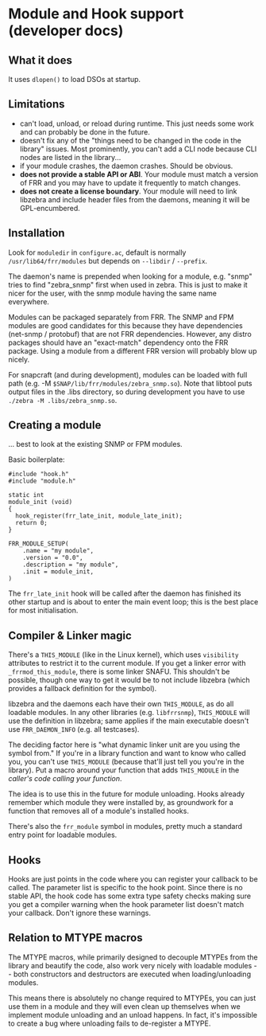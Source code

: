 # Module and Hook support (developer docs)

## What it does

It uses `dlopen()` to load DSOs at startup.


## Limitations

* can't load, unload, or reload during runtime.  This just needs some work
  and can probably be done in the future.
* doesn't fix any of the "things need to be changed in the code in the library"
  issues.  Most prominently, you can't add a CLI node because CLI nodes are
  listed in the library...
* if your module crashes, the daemon crashes.  Should be obvious.
* **does not provide a stable API or ABI**.  Your module must match a version
  of FRR and you may have to update it frequently to match changes.
* **does not create a license boundary**.  Your module will need to link
  libzebra and include header files from the daemons, meaning it will be
  GPL-encumbered.


## Installation

Look for `moduledir` in `configure.ac`, default is normally
`/usr/lib64/frr/modules` but depends on `--libdir` / `--prefix`.

The daemon's name is prepended when looking for a module, e.g. "snmp" tries
to find "zebra_snmp" first when used in zebra.  This is just to make it nicer
for the user, with the snmp module having the same name everywhere.

Modules can be packaged separately from FRR.  The SNMP and FPM modules are
good candidates for this because they have dependencies (net-snmp / protobuf)
that are not FRR dependencies.  However, any distro packages should have an
"exact-match" dependency onto the FRR package.  Using a module from a
different FRR version will probably blow up nicely.

For snapcraft (and during development), modules can be loaded with full path
(e.g. -M `$SNAP/lib/frr/modules/zebra_snmp.so`).  Note that libtool puts output
files in the .libs directory, so during development you have to use
`./zebra -M .libs/zebra_snmp.so`.


## Creating a module

... best to look at the existing SNMP or FPM modules.

Basic boilerplate:

```
#include "hook.h"
#include "module.h"

static int
module_init (void)
{
  hook_register(frr_late_init, module_late_init);
  return 0;
}

FRR_MODULE_SETUP(
	.name = "my module",
	.version = "0.0",
	.description = "my module",
	.init = module_init,
)
```

The `frr_late_init` hook will be called after the daemon has finished its
other startup and is about to enter the main event loop;  this is the best
place for most initialisation.


## Compiler & Linker magic

There's a `THIS_MODULE` (like in the Linux kernel), which uses `visibility`
attributes to restrict it to the current module.  If you get a linker error
with `_frrmod_this_module`, there is some linker SNAFU.  This shouldn't be
possible, though one way to get it would be to not include libzebra (which
provides a fallback definition for the symbol).

libzebra and the daemons each have their own `THIS_MODULE`, as do all loadable
modules.  In any other libraries (e.g. `libfrrsnmp`), `THIS_MODULE` will use
the definition in libzebra;  same applies if the main executable doesn't use
`FRR_DAEMON_INFO` (e.g. all testcases).

The deciding factor here is "what dynamic linker unit are you using the symbol
from."  If you're in a library function and want to know who called you, you
can't use `THIS_MODULE` (because that'll just tell you you're in the library).
Put a macro around your function that adds `THIS_MODULE` in the *caller's
code calling your function*.

The idea is to use this in the future for module unloading.  Hooks already
remember which module they were installed by, as groundwork for a function
that removes all of a module's installed hooks.

There's also the `frr_module` symbol in modules, pretty much a standard entry
point for loadable modules.


## Hooks

Hooks are just points in the code where you can register your callback to
be called.  The parameter list is specific to the hook point.  Since there is
no stable API, the hook code has some extra type safety checks making sure
you get a compiler warning when the hook parameter list doesn't match your
callback.  Don't ignore these warnings.


## Relation to MTYPE macros

The MTYPE macros, while primarily designed to decouple MTYPEs from the library
and beautify the code, also work very nicely with loadable modules -- both
constructors and destructors are executed when loading/unloading modules.

This means there is absolutely no change required to MTYPEs, you can just use
them in a module and they will even clean up themselves when we implement
module unloading and an unload happens.  In fact, it's impossible to create
a bug where unloading fails to de-register a MTYPE.
